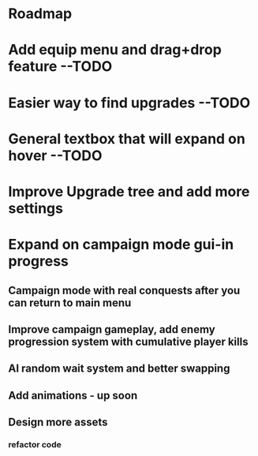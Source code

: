 # Roadmap

# Add equip menu and drag+drop feature --TODO

# Easier way to find upgrades --TODO

# General textbox that will expand on hover --TODO

# Improve Upgrade tree and add more settings

# Expand on campaign mode gui-in progress

## Campaign mode with real conquests after you can return to main menu

## Improve campaign gameplay, add enemy progression system with cumulative player kills

## AI random wait system and better swapping

## Add animations - up soon

## Design more assets

### refactor code
